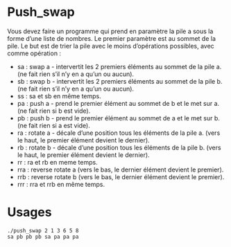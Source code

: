 # Push_swap

Vous devez faire un programme qui prend en paramètre la pile a sous la forme d’une liste de nombres. Le premier paramètre est au sommet de la pile.
Le but est de trier la pile avec le moins d’opérations possibles, avec comme opération :

* sa : swap a - intervertit les 2 premiers éléments au sommet de la pile a. (ne fait rien s’il n’y en a qu’un ou aucun).
* sb : swap b - intervertit les 2 premiers éléments au sommet de la pile b. (ne fait rien s’il n’y en a qu’un ou aucun).
* ss : sa et sb en même temps.
* pa : push a - prend le premier élément au sommet de b et le met sur a. (ne fait rien si b est vide).
* pb : push b - prend le premier élément au sommet de a et le met sur b. (ne fait rien si a est vide).
* ra : rotate a - décale d’une position tous les éléments de la pile a. (vers le haut, le premier élément devient le dernier).
* rb : rotate b - décale d’une position tous les éléments de la pile b. (vers le haut, le premier élément devient le dernier).
* rr : ra et rb en meme temps.
* rra : reverse rotate a (vers le bas, le dernier élément devient le premier).
* rrb : reverse rotate b (vers le bas, le dernier élément devient le premier).
* rrr : rra et rrb en même temps.

# Usages

```
./push_swap 2 1 3 6 5 8
sa pb pb pb sa pa pa pa
```